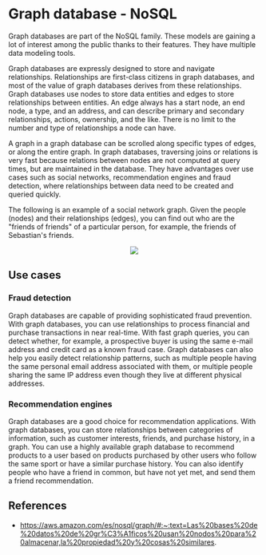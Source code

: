 # Graph database - NoSQL

Graph databases are part of the NoSQL family. These models are gaining a lot of interest among the public thanks to their features. They have multiple data modeling tools.

Graph databases are expressly designed to store and navigate relationships. Relationships are first-class citizens in graph databases, and most of the value of graph databases derives from these relationships. Graph databases use nodes to store data entities and edges to store relationships between entities. An edge always has a start node, an end node, a type, and an address, and can describe primary and secondary relationships, actions, ownership, and the like. There is no limit to the number and type of relationships a node can have.

A graph in a graph database can be scrolled along specific types of edges, or along the entire graph. In graph databases, traversing joins or relations is very fast because relations between nodes are not computed at query times, but are maintained in the database.
They have advantages over use cases such as social networks, recommendation engines and fraud detection, where relationships between data need to be created and queried quickly.

The following is an example of a social network graph. Given the people (nodes) and their relationships (edges), you can find out who are the "friends of friends" of a particular person, for example, the friends of Sebastian's friends.

<p align="center">
  <img src="https://github.com/dimasx010/knowledge/assets/105082657/2cfe8a45-07eb-4eb9-a675-b2ac08537133">
</p>

## Use cases

### Fraud detection

Graph databases are capable of providing sophisticated fraud prevention. With graph databases, you can use relationships to process financial and purchase transactions in near real-time. With fast graph queries, you can detect whether, for example, a prospective buyer is using the same e-mail address and credit card as a known fraud case. Graph databases can also help you easily detect relationship patterns, such as multiple people having the same personal email address associated with them, or multiple people sharing the same IP address even though they live at different physical addresses.

### Recommendation engines

Graph databases are a good choice for recommendation applications. With graph databases, you can store relationships between categories of information, such as customer interests, friends, and purchase history, in a graph. You can use a highly available graph database to recommend products to a user based on products purchased by other users who follow the same sport or have a similar purchase history. You can also identify people who have a friend in common, but have not yet met, and send them a friend recommendation.

## References
- https://aws.amazon.com/es/nosql/graph/#:~:text=Las%20bases%20de%20datos%20de%20gr%C3%A1ficos%20usan%20nodos%20para%20almacenar,la%20propiedad%20y%20cosas%20similares.
